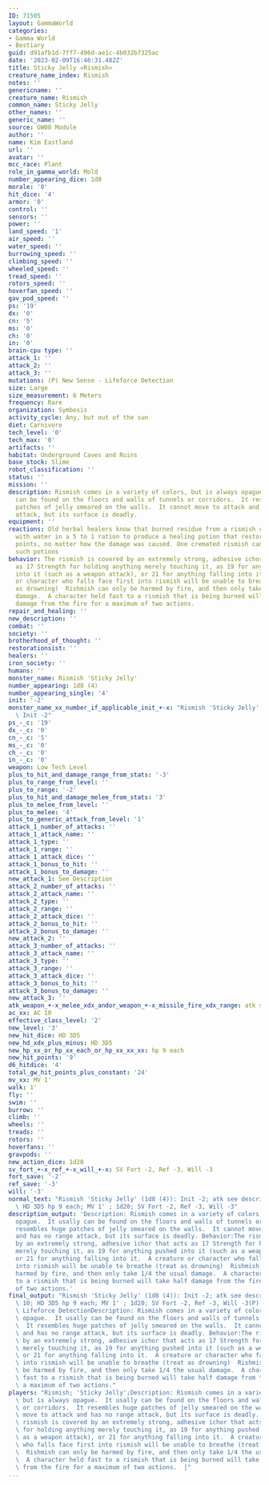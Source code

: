 ```yaml
---
ID: 71505
layout: GammaWorld
categories:
- Gamma World
- Bestiary
guid: d91afb1d-7ff7-496d-ae1c-4b032b7325ac
date: '2023-02-09T16:46:31.482Z'
title: Sticky Jelly «Rismish»
creature_name_index: Rismish
notes: ''
genericname: ''
creature_name: Rismish
common_name: Sticky Jelly
other_names: ''
generic_name: ''
source: GW08 Module
author: ''
name: Kim Eastland
url: ''
avatar: ''
mcc_race: Plant
role_in_gamma_world: Mold
number_appearing_dice: 1d8
morale: '0'
hit_dice: '4'
armor: '0'
control: ''
sensors: ''
power: ''
land_speed: '1'
air_speed: ''
water_speed: ''
burrowing_speed: ''
climbing_speed: ''
wheeled_speed: ''
tread_speed: ''
rotors_speed: ''
hoverfan_speed: ''
gav_pod_speed: ''
ps: '19'
dx: '0'
cn: '5'
ms: '0'
ch: '0'
in: '0'
brain-cpu type: ''
attack_1: ''
attack_2: ''
attack_3: ''
mutations: (P) New Sense - Lifeforce Detection
size: Large
size_measurement: 6 Meters
frequency: Rare
organization: Symbosis
activity_cycle: Any, but out of the sun
diet: Carnivore
tech_level: '0'
tech_max: '0'
artifacts: ''
habitat: Underground Caves and Ruins
base_stock: Slime
robot_classification: ''
status: ''
mission: ''
description: Rismish comes in a variety of colors, but is always opague.  It usally
  can be found on the floors and walls of tunnels or corridors.  It resembles huge
  patches of jelly smeared on the walls.  It cannot move to attack and has no range
  attack, but its surface is deadly.
equipment: ''
reactions: Old herbal healers know that burned residue from a rismish can be mixed
  with water in a 5 to 1 ration to produce a healing potion that restores 1d12 hit
  points, no matter how the damage was caused. One cremated rismish can produce 2
  such potions
behavior: The rismish is covered by an extremely strong, adhesive ichor that acts
  as 17 Strength for holding anything merely touching it, as 19 for anything pushed
  into it (such as a weapon attack), or 21 for anything falling into it.  A creature
  or character who falls face first into rismish will be unable to breathe (treat
  as drowning)  Rishmish can only be harmed by fire, and then only take 1/4 the usual
  damage.  A character held fast to a rismish that is being burned will take half
  damage from the fire for a maximum of two actions.
repair_and_healing: ''
new_description: ''
combat: ''
society: ''
brotherhood_of_thought: ''
restorationsist: ''
healers: ''
iron_society: ''
humans: ''
monster_name: Rismish 'Sticky Jelly'
number_appearing: 1d8 (4)
number_appearing_single: '4'
init: '-2'
monster_name_xx_number_if_applicable_init_+-x: "Rismish 'Sticky Jelly' (1d8 (4)):\
  \ Init -2"
ps_-_c: '19'
dx_-_c: '0'
cn_-_c: '5'
ms_-_c: '0'
ch_-_c: '0'
in_-_c: '0'
weapon: Low Tech Level
plus_to_hit_and_damage_range_from_stats: '-3'
plus_to_range_from_level: ''
plus_to_range: '-2'
plus_to_hit_and_damage_melee_from_stats: '3'
plus_to_melee_from_level: ''
plus_to_melee: '4'
plus_to_generic_attack_from_level: '1'
attack_1_number_of_attacks: ''
attack_1_attack_name: ''
attack_1_type: ''
attack_1_range: ''
attack_1_attack_dice: ''
attack_1_bonus_to_hit: ''
attack_1_bonus_to_damage: ''
new_attack_1: See Description
attack_2_number_of_attacks: ''
attack_2_attack_name: ''
attack_2_type: ''
attack_2_range: ''
attack_2_attack_dice: ''
attack_2_bonus_to_hit: ''
attack_2_bonus_to_damage: ''
new_attack_2: ''
attack_3_number_of_attacks: ''
attack_3_attack_name: ''
attack_3_type: ''
attack_3_range: ''
attack_3_attack_dice: ''
attack_3_bonus_to_hit: ''
attack_3_bonus_to_damage: ''
new_attack_3: ''
atk_weapon_+-x_melee_xdx_andor_weapon_+-x_missile_fire_xdx_range: atk see description
ac_xx: AC 10
effective_class_level: '2'
new_level: '3'
new_hit_dice: HD 3D5
new_hd_xdx_plus_minus: HD 3D5
new_hp_xx_or_hp_xx_each_or_hp_xx_xx_xx: hp 9 each
new_hit_points: '9'
d6_hitdice: '4'
total_gw_hit_points_plus_constant: '24'
mv_xx: MV 1'
walk: 1'
fly: ''
swim: ''
burrow: ''
climb: ''
wheels: ''
treads: ''
rotors: ''
hoverfans: ''
gravpods: ''
new_action_dice: 1d20
sv_fort_+-x_ref_+-x_will_+-x: SV Fort -2, Ref -3, Will -3
fort_save: '-2'
ref_save: '-3'
will: '-3'
normal_text: "Rismish 'Sticky Jelly' (1d8 (4)): Init -2; atk see description; AC 10;\
  \ HD 3D5 hp 9 each; MV 1' ; 1d20; SV Fort -2, Ref -3, Will -3"
description_output: 'Description: Rismish comes in a variety of colors, but is always
  opague.  It usally can be found on the floors and walls of tunnels or corridors.  It
  resembles huge patches of jelly smeared on the walls.  It cannot move to attack
  and has no range attack, but its surface is deadly. Behavior:The rismish is covered
  by an extremely strong, adhesive ichor that acts as 17 Strength for holding anything
  merely touching it, as 19 for anything pushed into it (such as a weapon attack),
  or 21 for anything falling into it.  A creature or character who falls face first
  into rismish will be unable to breathe (treat as drowning)  Rishmish can only be
  harmed by fire, and then only take 1/4 the usual damage.  A character held fast
  to a rismish that is being burned will take half damage from the fire for a maximum
  of two actions.'
final_output: "Rismish 'Sticky Jelly' (1d8 (4)): Init -2; atk see description; AC\
  \ 10; HD 3D5 hp 9 each; MV 1' ; 1d20; SV Fort -2, Ref -3, Will -3(P) New Sense -\
  \ Lifeforce DetectionDescription: Rismish comes in a variety of colors, but is always\
  \ opague.  It usally can be found on the floors and walls of tunnels or corridors.\
  \  It resembles huge patches of jelly smeared on the walls.  It cannot move to attack\
  \ and has no range attack, but its surface is deadly. Behavior:The rismish is covered\
  \ by an extremely strong, adhesive ichor that acts as 17 Strength for holding anything\
  \ merely touching it, as 19 for anything pushed into it (such as a weapon attack),\
  \ or 21 for anything falling into it.  A creature or character who falls face first\
  \ into rismish will be unable to breathe (treat as drowning)  Rishmish can only\
  \ be harmed by fire, and then only take 1/4 the usual damage.  A character held\
  \ fast to a rismish that is being burned will take half damage from the fire for\
  \ a maximum of two actions."
players: "Rismish; 'Sticky Jelly';Description: Rismish comes in a variety of colors,\
  \ but is always opague.  It usally can be found on the floors and walls of tunnels\
  \ or corridors.  It resembles huge patches of jelly smeared on the walls.  It cannot\
  \ move to attack and has no range attack, but its surface is deadly. Behavior:The\
  \ rismish is covered by an extremely strong, adhesive ichor that acts as 17 Strength\
  \ for holding anything merely touching it, as 19 for anything pushed into it (such\
  \ as a weapon attack), or 21 for anything falling into it.  A creature or character\
  \ who falls face first into rismish will be unable to breathe (treat as drowning)\
  \  Rishmish can only be harmed by fire, and then only take 1/4 the usual damage.\
  \  A character held fast to a rismish that is being burned will take half damage\
  \ from the fire for a maximum of two actions.  |"
...
```

